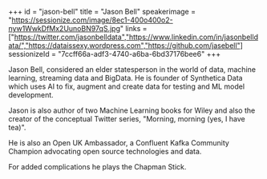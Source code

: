 +++
id = "jason-bell"
title = "Jason Bell"
speakerimage = "https://sessionize.com/image/8ec1-400o400o2-nyw1WwkDfMx2UunoBN97qS.jpg"
links = ["https://twitter.com/jasonbelldata","https://www.linkedin.com/in/jasonbelldata/","https://dataissexy.wordpress.com","https://github.com/jasebell"]
sessionizeId = "7ccff66a-adf3-4740-a6ba-6bd37176bee6"
+++

Jason Bell, considered an elder statesperson in the world of data, machine learning, streaming data and BigData. He is founder of Synthetica Data which uses AI to fix, augment and create data for testing and ML model development.

Jason is also author of two Machine Learning books for Wiley and also the creator of the conceptual Twitter series, "Morning, morning (yes, I have tea)". 

He is also an Open UK Ambassador, a Confluent Kafka Community Champion advocating open source technologies and data. 

For added complications he plays the Chapman Stick. 
